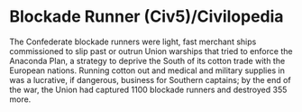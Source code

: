 # Blockade Runner (Civ5)/Civilopedia

The Confederate blockade runners were light, fast merchant ships commissioned to slip past or outrun Union warships that tried to enforce the Anaconda Plan, a strategy to deprive the South of its cotton trade with the European nations. Running cotton out and medical and military supplies in was a lucrative, if dangerous, business for Southern captains; by the end of the war, the Union had captured 1100 blockade runners and destroyed 355 more.